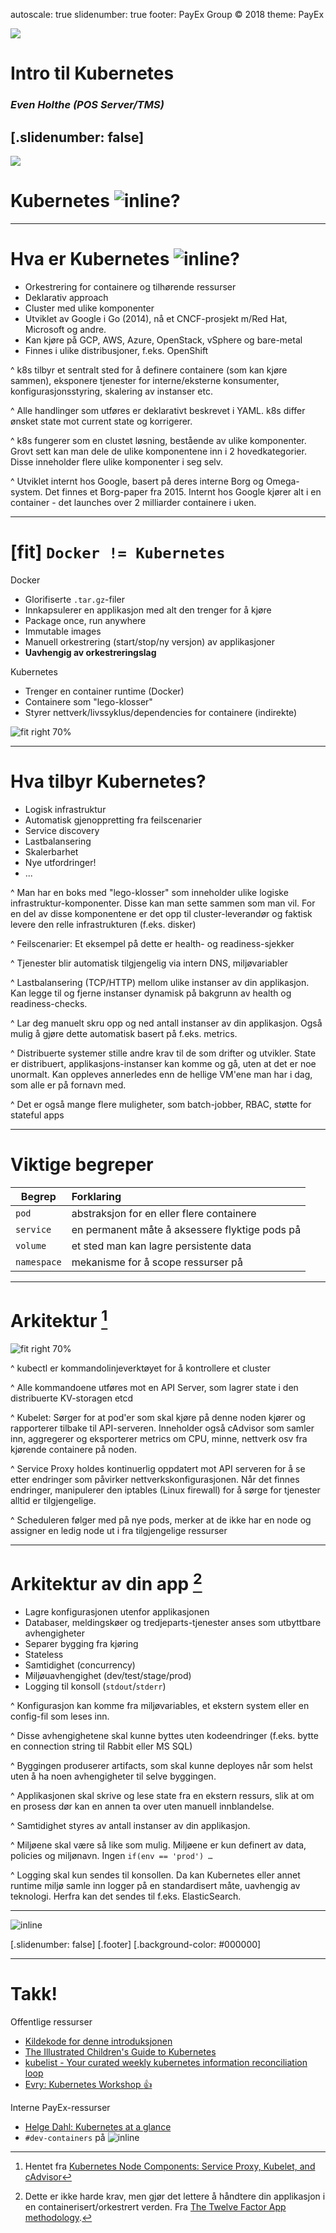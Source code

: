 autoscale: true
slidenumber: true
footer: PayEx Group © 2018
theme: PayEx

![](./img/containers.jpg)

# Intro til Kubernetes

### *Even Holthe (POS Server/TMS)* 

[.slidenumber: false]
---

![](./img/containers.jpg)
# Kubernetes ![inline](./img/kube-logo.png)?

---

# Hva er Kubernetes ![inline](./img/kube-logo.png)?

- Orkestrering for containere og tilhørende ressurser
- Deklarativ approach
- Cluster med ulike komponenter
- Utviklet av Google i Go (2014), nå et CNCF-prosjekt m/Red Hat, Microsoft og andre.
- Kan kjøre på GCP, AWS, Azure, OpenStack, vSphere og bare-metal
- Finnes i ulike distribusjoner, f.eks. OpenShift

^ k8s tilbyr et sentralt sted for å definere containere (som kan kjøre sammen), eksponere tjenester for interne/eksterne konsumenter, konfigurasjonsstyring, skalering av instanser etc.

^ Alle handlinger som utføres er deklarativt beskrevet i YAML. k8s differ ønsket state mot current state og korrigerer.

^ k8s fungerer som en clustet løsning, bestående av ulike komponenter. Grovt sett kan man dele de ulike komponentene inn i 2 hovedkategorier. Disse inneholder flere ulike komponenter i seg selv.

^ Utviklet internt hos Google, basert på deres interne Borg og Omega-system. Det finnes et Borg-paper fra 2015. Internt hos Google kjører alt i en container - det launches over 2 milliarder containere i uken.

---

# [fit] `Docker != Kubernetes`

Docker

- Glorifiserte `.tar.gz`-filer
- Innkapsulerer en applikasjon med alt den trenger for å kjøre
- Package once, run anywhere
- Immutable images
- Manuell orkestrering (start/stop/ny versjon) av applikasjoner
- **Uavhengig av orkestreringslag**

Kubernetes

- Trenger en container runtime (Docker)
- Containere som "lego-klosser"
- Styrer nettverk/livssyklus/dependencies for containere (indirekte)

![fit right 70%](./img/docker-logo.png)

---

# Hva tilbyr Kubernetes?

- Logisk infrastruktur
- Automatisk gjenoppretting fra feilscenarier
- Service discovery
- Lastbalansering
- Skalerbarhet
- Nye utfordringer!
- ...

^ Man har en boks med "lego-klosser" som inneholder ulike logiske infrastruktur-komponenter. Disse kan man sette sammen som man vil. For en del av disse komponentene er det opp til cluster-leverandør og faktisk levere den relle infrastrukturen (f.eks. disker)

^ Feilscenarier: Et eksempel på dette er health- og readiness-sjekker

^ Tjenester blir automatisk tilgjengelig via intern DNS, miljøvariabler

^ Lastbalansering (TCP/HTTP) mellom ulike instanser av din applikasjon. Kan legge til og fjerne instanser dynamisk på bakgrunn av health og readiness-checks.

^ Lar deg manuelt skru opp og ned antall instanser av din applikasjon. Også mulig å gjøre dette automatisk basert på f.eks. metrics.

^ Distribuerte systemer stille andre krav til de som drifter og utvikler. State er distribuert, applikasjons-instanser kan komme og gå, uten at det er noe unormalt. Kan oppleves annerledes enn de hellige VM'ene man har i dag, som alle er på fornavn med.

^ Det er også mange flere muligheter, som batch-jobber, RBAC, støtte for stateful apps

---

# Viktige begreper

| Begrep         | Forklaring                                        |
|----------------|:--------------------------------------------------|
| `pod`          | abstraksjon for en eller flere containere         |
| `service`      | en permanent måte å aksessere flyktige pods på    |
| `volume`       | et sted man kan lagre persistente data            |
| `namespace`    | mekanisme for å scope ressurser på                |

---

# Arkitektur [^1]
![fit right 70%](./img/kube-architecture.png)

^ kubectl er kommandolinjeverktøyet for å kontrollere et cluster

^ Alle kommandoene utføres mot en API Server, som lagrer state i den distribuerte KV-storagen etcd

^ Kubelet: Sørger for at pod'er som skal kjøre på denne noden kjører og rapporterer tilbake til API-serveren. Inneholder også cAdvisor som samler inn, aggregerer og eksporterer metrics om CPU, minne, nettverk osv fra kjørende containere på noden.

^ Service Proxy holdes kontinuerlig oppdatert mot API serveren for å se etter endringer som påvirker nettverkskonfigurasjonen. Når det finnes endringer, manipulerer den iptables (Linux firewall) for å sørge for tjenester alltid er tilgjengelige.

^ Scheduleren følger med på nye pods, merker at de ikke har en node og assigner en ledig node ut i fra tilgjengelige ressurser

[^1]: Hentet fra [Kubernetes Node Components: Service Proxy, Kubelet, and cAdvisor](https://medium.com/jorgeacetozi/kubernetes-node-components-service-proxy-kubelet-and-cadvisor-dcc6928ef58c)

---

# Arkitektur av **din app** [^2]

- Lagre konfigurasjonen utenfor applikasjonen
- Databaser, meldingskøer og tredjeparts-tjenester anses som utbyttbare avhengigheter
- Separer bygging fra kjøring
- Stateless
- Samtidighet (concurrency)
- Miljøuavhengighet (dev/test/stage/prod)
- Logging til konsoll (`stdout`/`stderr`)

^ Konfigurasjon kan komme fra miljøvariables, et ekstern system eller en config-fil som leses inn.   

^ Disse avhengighetene skal kunne byttes uten kodeendringer (f.eks. bytte en connection string til Rabbit eller MS SQL)

^ Byggingen produserer artifacts, som skal kunne deployes når som helst uten å ha noen avhengigheter til selve byggingen.

^ Applikasjonen skal skrive og lese state fra en ekstern ressurs, slik at om en prosess dør kan en annen ta over uten manuell innblandelse.

^ Samtidighet styres av antall instanser av din applikasjon.

^ Miljøene skal være så like som mulig. Miljøene er kun definert av data, policies og miljønavn. Ingen `if(env == 'prod') …`

^ Logging skal kun sendes til konsollen. Da kan Kubernetes eller annet runtime miljø samle inn logger på en standardisert måte, uavhengig av teknologi. Herfra kan det sendes til f.eks. ElasticSearch.

[^2]: Dette er ikke harde krav, men gjør det lettere å håndtere din applikasjon i en containerisert/orkestrert verden. Fra [The Twelve Factor App methodology](https://en.wikipedia.org/wiki/Twelve-Factor_App_methodology).

---

![inline](./img/demo.jpg)

[.slidenumber: false]
[.footer]
[.background-color: #000000]

---

# Takk!

Offentlige ressurser

- [Kildekode for denne introduksjonen](https://github.com/PayEx/k8s-intro)
- [The Illustrated Children's Guide to Kubernetes](https://www.youtube.com/watch?v=4ht22ReBjno)
- [kubelist - Your curated weekly kubernetes information reconciliation loop](https://kubelist.com/issue/latest)
- [Evry: Kubernetes Workshop :thumbsup:](https://github.com/evry-bergen/kubernetes-workshop)

Interne PayEx-ressurser

- [Helge Dahl: Kubernetes at a glance](https://wiki.payex.com/xwiki/bin/view/Blog/Kubernetes%20at%20a%20glance)
- `#dev-containers` på ![inline](./img/slack-logo.png)